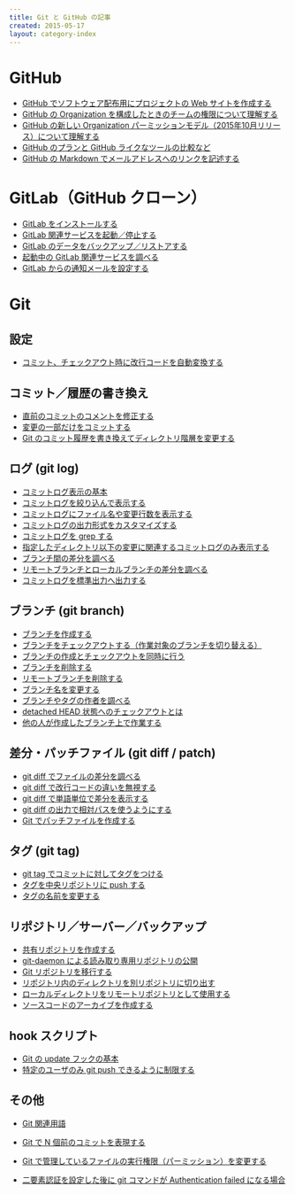 ```yaml
---
title: Git と GitHub の記事
created: 2015-05-17
layout: category-index
---
```


GitHub
====
* [GitHub でソフトウェア配布用にプロジェクトの Web サイトを作成する](github-project-portal.html)
* [GitHub の Organization を構成したときのチームの権限について理解する](github-team-permission.html)
* [GitHub の新しい Organization パーミッションモデル（2015年10月リリース）について理解する](github-new-organization-permissions.html)
* [GitHub のプランと GitHub ライクなツールの比較など](github-clones.html)
* [GitHub の Markdown でメールアドレスへのリンクを記述する](email-address-in-markdown.html)

GitLab（GitHub クローン）
====
* [GitLab をインストールする](gitlab/install.html)
* [GitLab 関連サービスを起動／停止する](gitlab/start-service.html)
* [GitLab のデータをバックアップ／リストアする](gitlab/backup-and-restore.html)
* [起動中の GitLab 関連サービスを調べる](gitlab/service-list.html)
* [GitLab からの通知メールを設定する](gitlab/email-settings.html)

Git
====

設定
---
* [コミット、チェックアウト時に改行コードを自動変換する](settings/autocrlf.html)

コミット／履歴の書き換え
---
* [直前のコミットのコメントを修正する](git-modify-comment.html)
* [変更の一部だけをコミットする](commit/commit-by-hunk.html)
* [Git のコミット履歴を書き換えてディレクトリ階層を変更する](git-change-dir-hierarchy.html)

ログ (git log)
----
* [コミットログ表示の基本](log/basic.html)
* [コミットログを絞り込んで表示する](log/filter-logs.html)
* [コミットログにファイル名や変更行数を表示する](log/modified-lines.html)
* [コミットログの出力形式をカスタマイズする](log/log-format.html)
* [コミットログを grep する](log/grep-log.html)
* [指定したディレクトリ以下の変更に関連するコミットログのみ表示する](log/dir-log.html)
* [ブランチ間の差分を調べる](log/diff-between-branches.html)
* [リモートブランチとローカルブランチの差分を調べる](log/diff-remote-and-local.html)
* [コミットログを標準出力へ出力する](log/output-to-stdout.html)

ブランチ (git branch)
----
* [ブランチを作成する](branch/create-branch.html)
* [ブランチをチェックアウトする（作業対象のブランチを切り替える）](branch/checkout-branch.html)
* [ブランチの作成とチェックアウトを同時に行う](branch/create-and-checkout-branch.html)
* [ブランチを削除する](branch/delete-branch.html)
* [リモートブランチを削除する](branch/delete-remote-branch.html)
* [ブランチ名を変更する](branch/rename-branch.html)
* [ブランチやタグの作者を調べる](branch/who-created-branch.html)
* [detached HEAD 状態へのチェックアウトとは](branch/detached-head.html)
* [他の人が作成したブランチ上で作業する](branch/checkout-pushed-branch.html)

差分・パッチファイル (git diff / patch)
----
* [git diff でファイルの差分を調べる](git-diff.html)
* [git diff で改行コードの違いを無視する](diff-ignore-linefeed.html)
* [git diff で単語単位で差分を表示する](diff-words.html)
* [git diff の出力で相対パスを使うようにする](git-diff-relative-path.html)
* [Git でパッチファイルを作成する](git-patch.html)

タグ (git tag)
----
* [git tag でコミットに対してタグをつける](add-tag.html)
* [タグを中央リポジトリに push する](push-tag.html)
* [タグの名前を変更する](rename-tag.html)

リポジトリ／サーバー／バックアップ
----
* [共有リポジトリを作成する](server/create-bare-repository.html)
* [git-daemon による読み取り専用リポジトリの公開](server/git-daemon.html)
* [Git リポジトリを移行する](server/transfer-repository.html)
* [リポジトリ内のディレクトリを別リポジトリに切り出す](move-dir-to-another-repo.html)
* [ローカルディレクトリをリモートリポジトリとして使用する](server/dir-as-repository.html)
* [ソースコードのアーカイブを作成する](create-src-archive.html)

hook スクリプト
----
* [Git の update フックの基本](update-hook.html)
* [特定のユーザのみ git push できるように制限する](limit-push-users.html)

その他
----
* [Git 関連用語](git-words.html)
* [Git で N 個前のコミットを表現する](other/represent-commit.html)
* [Git で管理しているファイルの実行権限（パーミッション）を変更する](file-permission.html)

* [二要素認証を設定した後に git コマンドが Authentication failed になる場合](git-two-factor-auth-error.html)

